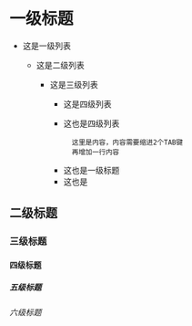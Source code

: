 # 一级标题

* 这是一级列表

    * 这是二级列表
    
        * 这是三级列表
        
            * 这是四级列表
            
            * 这也是四级列表
                 
                    这里是内容，内容需要缩进2个TAB键
                    再增加一行内容
                 
             - 这也是一级标题
             - 这也是
             
## 二级标题


### 三级标题


#### 四级标题


##### 五级标题


###### 六级标题

